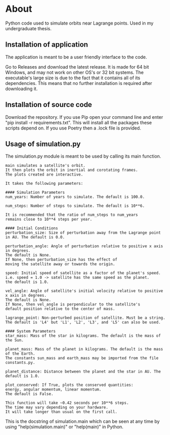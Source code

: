# About
Python code used to simulate orbits near Lagrange points. Used in my undergraduate thesis.

## Installation of application
The application is meant to be a user friendly interface to the code.

Go to Releases and download the latest release. It is made for 64 bit Windows, and may not work on other OS's or 32 bit systems. The executable's large size is due to the fact that it contains all of its dependencies. This means that no further installation is required after downloading it.

## Installation of source code
Download the repository.
If you use Pip open your command line and enter "pip install -r requirements.txt". This will install all the packages these scripts depend on. If you use Poetry then a .lock file is provided.

## Usage of simulation.py
The simulation.py module is meant to be used by calling its main function.

```
main simulates a satellite's orbit.
It then plots the orbit in inertial and corotating frames.
The plots created are interactive.

It takes the following parameters:

#### Simulation Parameters
num_years: Number of years to simulate. The default is 100.0.

num_steps: Number of steps to simulate. The default is 10**6.

It is recommended that the ratio of num_steps to num_years
remains close to 10**4 steps per year.

#### Initial Conditions
perturbation_size: Size of perturbation away from the Lagrange point in AU. The default is 0.0.

perturbation_angle: Angle of perturbation relative to positive x axis in degrees.
The default is None.
If None, then perturbation_size has the effect of
moving the satellite away or towards the origin.

speed: Initial speed of satellite as a factor of the planet's speed.
i.e. speed = 1.0 -> satellite has the same speed as the planet.
the default is 1.0.

vel_angle: Angle of satellite's initial velocity relative to positive x axis in degrees.
The default is None.
If None, then vel_angle is perpendicular to the satellite's
default position relative to the center of mass.

lagrange_point: Non-perturbed position of satellite. Must be a string.
The default is 'L4' but 'L1', 'L2', 'L3', and 'L5' can also be used.

#### System Parameters
star_mass: Mass of the star in kilograms. The default is the mass of the Sun.

planet_mass: Mass of the planet in kilograms. The default is the mass of the Earth.
The constants sun_mass and earth_mass may be imported from the file constants.py.

planet_distance: Distance between the planet and the star in AU. The default is 1.0.

plot_conserved: If True, plots the conserved quantities:
energy, angular momentum, linear momentum.
The default is False.

This function will take ~0.42 seconds per 10**6 steps.
The time may vary depending on your hardware.
It will take longer than usual on the first call.
```

This is the docstring of simulation.main which can be seen at any time by using "help(simulation.main)" or "help(main)" in Python.
